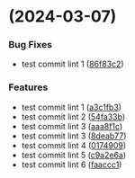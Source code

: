 #  (2024-03-07)


### Bug Fixes

* test commit lint 1 ([86f83c2](https://github.com/ms-yip/lerna-monorepo/commit/86f83c23e8edd369aa2bc2c180f1618e73e8e4d8))


### Features

* test commit lint 1 ([a3c1fb3](https://github.com/ms-yip/lerna-monorepo/commit/a3c1fb32a0987e82f7634cf7c5e997db3f342309))
* test commit lint 2 ([54fa33b](https://github.com/ms-yip/lerna-monorepo/commit/54fa33b09eed663cb82fbd109503aa11dc7ad654))
* test commit lint 3 ([aaa8f1c](https://github.com/ms-yip/lerna-monorepo/commit/aaa8f1cf95ab42796fc23f0555056541a4a2b860))
* test commit lint 3 ([8deab77](https://github.com/ms-yip/lerna-monorepo/commit/8deab77708772db9d91daf66c34d1fa67549aaa2))
* test commit lint 4 ([0174909](https://github.com/ms-yip/lerna-monorepo/commit/0174909e872039f6c9666695c39c35950a68bc87))
* test commit lint 5 ([c9a2e6a](https://github.com/ms-yip/lerna-monorepo/commit/c9a2e6a0c39295f658702106e466e2f40998e068))
* test commit lint 6 ([faaccc1](https://github.com/ms-yip/lerna-monorepo/commit/faaccc105d103981a1284f7e129fe0e1371e38f0))



